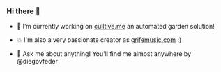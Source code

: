 ### Hi there 👋

- 🔭 I’m currently working on [culltive.me](https://culltive.me/) an automated garden solution!

- 💥 I'm also a very passionate creator as [grifemusic.com](https://grifemusic.com/) :)

- 💬 Ask me about anything! You'll find me almost anywhere by @diegovfeder

<!--
**diegovfeder/diegovfeder** is a ✨ _special_ ✨ repository because its `README.md` (this file) appears on your GitHub profile.

Here are some ideas to get you started:
- 🌱 I’m currently learning ...
- 👯 I’m looking to collaborate on ...
- 🤔 I’m looking for help with ...
- 💬 Ask me about ...
- 😄 Pronouns: ...
- ⚡ Fun fact: ...
-->
